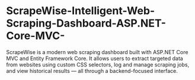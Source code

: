 # ScrapeWise-Intelligent-Web-Scraping-Dashboard-ASP.NET-Core-MVC-
ScrapeWise is a modern web scraping dashboard built with ASP.NET Core MVC and Entity Framework Core. It allows users to extract targeted data from websites using custom CSS selectors, log and manage scraping jobs, and view historical results — all through a backend-focused interface.
